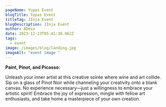 ```yaml
---
pageName: Yopas Event
blogTitle: Yopas Event
titleTag: JInja Event
blogDescription: JInja Event
author: ADmin
date: 2023-12-23T05:41:30.862Z
tags:
  - event
image: /images/blog/landing.jpg
imageAlt: "event image "
---
```

**Paint, Pinot, and Picasso:**

Unleash your inner artist at this creative soirée where wine and art collide. Sip on a glass of Pinot Noir while channeling your creativity onto a blank canvas. No experience necessary—just a willingness to embrace your artistic spirit! Embrace the joy of expression, mingle with fellow art enthusiasts, and take home a masterpiece of your own creation.